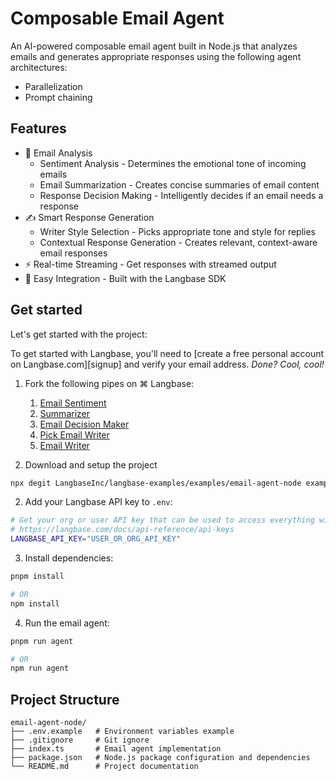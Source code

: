# Composable Email Agent

An AI-powered composable email agent built in Node.js that analyzes emails and generates appropriate responses using the following agent architectures:

-   Parallelization
-   Prompt chaining

## Features

-   📧 Email Analysis
    -   Sentiment Analysis - Determines the emotional tone of incoming emails
    -   Email Summarization - Creates concise summaries of email content
    -   Response Decision Making - Intelligently decides if an email needs a response
-   ✍️ Smart Response Generation
    -   Writer Style Selection - Picks appropriate tone and style for replies
    -   Contextual Response Generation - Creates relevant, context-aware email responses
-   ⚡️ Real-time Streaming - Get responses with streamed output
-   🔌 Easy Integration - Built with the Langbase SDK

## Get started

Let's get started with the project:

To get started with Langbase, you'll need to [create a free personal account on Langbase.com][signup] and verify your email address. _Done? Cool, cool!_

1. Fork the following pipes on ⌘ Langbase:

    1. [Email Sentiment][email-sentiment]
    2. [Summarizer][summarizer]
    3. [Email Decision Maker][decision-maker]
    4. [Pick Email Writer][pick-email-writer]
    5. [Email Writer][email-writer]

2. Download and setup the project

```sh
npx degit LangbaseInc/langbase-examples/examples/email-agent-node example-composable-email-agent && cp .env.example .env && cd example-composable-email-agent
```

2. Add your Langbase API key to `.env`:

```sh
# Get your org or user API key that can be used to access everything with Langbase.
# https://langbase.com/docs/api-reference/api-keys
LANGBASE_API_KEY="USER_OR_ORG_API_KEY"
```

3. Install dependencies:

```sh
pnpm install

# OR
npm install
```

4. Run the email agent:

```sh
pnpm run agent

# OR
npm run agent
```

## Project Structure

```
email-agent-node/
├── .env.example   # Environment variables example
├── .gitignore     # Git ignore
├── index.ts       # Email agent implementation
├── package.json   # Node.js package configuration and dependencies
└── README.md      # Project documentation
```

[email-sentiment]: https://langbase.com/examples/email-sentiment
[summarizer]: https://langbase.com/examples/summarizer
[decision-maker]: https://langbase.com/examples/decision-maker
[pick-email-writer]: https://langbase.com/examples/pick-email-writer
[email-writer]: https://langbase.com/examples/email-writer
